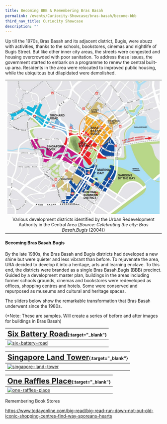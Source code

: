 ```yaml
---
title: Becoming BBB & Remembering Bras Basah
permalink: /events/Curiocity-Showcase/bras-basah/become-bbb
third_nav_title: Curiocity Showcase
description: ""
---
```

Up till the 1970s, Bras Basah and its adjacent district, Bugis, were abuzz with activities, thanks to the schools, bookstores, cinemas and nightlife of Bugis Street. But like other inner city areas, the streets were congested and housing overcrowded with poor sanitation. To address these issues, the government started to embark on a programme to renew the central built-up area. Residents in the area were relocated to improved public housing, while the ubiquitous but dilapidated were demolished.

|  |
| :--------: | 
| ![Alt text for image on Isomer site](/images/sample-bb-renewal-map.png)    | 
| Various development districts identified by the Urban Redevelopment Authority in the Central Area (*Source: Celebrating the city: Bras Basah.Bugis* (2004))|

#### **Becoming Bras Basah.Bugis**

By the late 1980s, the Bras Basah and Bugis districts had developed a new shine but were quieter and less vibrant than before. To rejuvenate the area, URA decided to develop it into a heritage, arts and learning enclave. To this end, the districts were branded as a single Bras Basah.Bugis (BBB) precinct. Guided by a development master plan, buildings in the areas including former schools grounds, cinemas and bookstores were redeveloped as offices, shopping centres and hotels. Some were conserved and repurposed as museums and cultural and heritage spaces.

The sliders below show the remarkable transformation that Bras Basah underwent since the 1980s.

(*Note: These are samples. Will create a series of before and after images for buildings in Bras Basah)

| [**<font size=5> Six Battery Road</font>**](/resource-room/before-and-after/six-battery-road){:target="_blank"} | 
|-------- | 
| [<img src="/images/before-after-image-six-battery-road.png" alt="six-battery-road" style="width:500px" />](https://cdn.knightlab.com/libs/juxtapose/latest/embed/index.html?uid=9f1f89f0-b26a-11e9-b9b8-0edaf8f81e27)| 

| [**<font size=5> Singapore Land Tower</font>**](/resource-room/before-and-after/singapore-land-tower){:target="_blank"} | 
| -------- | 
[<img src="/images/before-after-image-singapore-land-tower.png" alt="singapore-land-tower" style="width:500px" />](https://cdn.knightlab.com/libs/juxtapose/latest/embed/index.html?uid=55d734da-b339-11e9-b9b8-0edaf8f81e27)|

| [**<font size=5> One Raffles Place</font>**](/resource-room/before-and-after/one-raffles-place){:target="_blank"} | 
| -------- | 
[<img src="/images/before-after-image-one-raffles-place.png" alt="one-raffles-place" style="width:500px" />](https://cdn.knightlab.com/libs/juxtapose/latest/embed/index.html?uid=76aaf0c4-b268-11e9-b9b8-0edaf8f81e27)|


Remembering Book Stores

https://www.todayonline.com/big-read/big-read-run-down-not-out-old-iconic-shopping-centres-find-way-sporeans-hearts